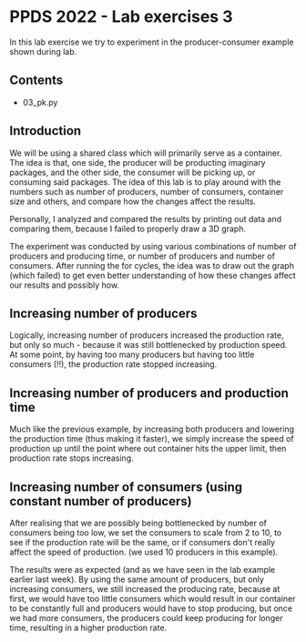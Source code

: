 # PPDS 2022 - Lab exercises 3

In this lab exercise we try to experiment in the producer-consumer example shown during lab.

## Contents
- 03_pk.py

## Introduction
We will be using a shared class which will primarily serve as a container. The idea is that, one side, the producer will be producting imaginary packages, and the other side, the consumer will be picking up, or consuming said packages. The idea of this lab is to play around with the numbers such as number of producers, number of consumers, container size and others, and compare how the changes affect the results.

Personally, I analyzed and compared the results by printing out data and comparing them, because I failed to properly draw a 3D graph.

The experiment was conducted by using various combinations of number of producers and producing time, or number of producers and number of consumers. After running the for cycles, the idea was to draw out the graph (which failed) to get even better understanding of how these changes affect our results and possibly how.

## Increasing number of producers
Logically, increasing number of producers increased the production rate, but only so much - because it was still bottlenecked by production speed. At some point, by having too many producers but having too little consumers (!!), the production rate stopped increasing. 

## Increasing number of producers and production time
Much like the previous example, by increasing both producers and lowering the production time (thus making it faster), we simply increase the speed of production up until the point where out container hits the upper limit, then production rate stops increasing.

## Increasing number of consumers (using constant number of producers)
After realising that we are possibly being bottlenecked by number of consumers being too low, we set the consumers to scale from 2 to 10, to see if the production rate will be the same, or if consumers don't really affect the speed of production. (we used 10 producers in this example). 

The results were as expected (and as we have seen in the lab example earlier last week). By using the same amount of producers, but only increasing consumers, we still increased the producing rate, because at first, we would have too little consumers which would result in our container to be constantly full and producers would have to stop producing, but once we had more consumers, the producers could keep producing for longer time, resulting in a higher production rate.



[//]: # (These are reference links used in the body of this note and get stripped out when the markdown processor does its job. There is no need to format nicely because it shouldn't be seen. Thanks SO - http://stackoverflow.com/questions/4823468/store-comments-in-markdown-syntax)

   [dill]: <https://github.com/joemccann/dillinger>
   [git-repo-url]: <https://github.com/joemccann/dillinger.git>
   [john gruber]: <http://daringfireball.net>
   [df1]: <http://daringfireball.net/projects/markdown/>
   [markdown-it]: <https://github.com/markdown-it/markdown-it>
   [Ace Editor]: <http://ace.ajax.org>
   [node.js]: <http://nodejs.org>
   [Twitter Bootstrap]: <http://twitter.github.com/bootstrap/>
   [jQuery]: <http://jquery.com>
   [@tjholowaychuk]: <http://twitter.com/tjholowaychuk>
   [express]: <http://expressjs.com>
   [AngularJS]: <http://angularjs.org>
   [Gulp]: <http://gulpjs.com>

   [PlDb]: <https://github.com/joemccann/dillinger/tree/master/plugins/dropbox/README.md>
   [PlGh]: <https://github.com/joemccann/dillinger/tree/master/plugins/github/README.md>
   [PlGd]: <https://github.com/joemccann/dillinger/tree/master/plugins/googledrive/README.md>
   [PlOd]: <https://github.com/joemccann/dillinger/tree/master/plugins/onedrive/README.md>
   [PlMe]: <https://github.com/joemccann/dillinger/tree/master/plugins/medium/README.md>
   [PlGa]: <https://github.com/RahulHP/dillinger/blob/master/plugins/googleanalytics/README.md>
